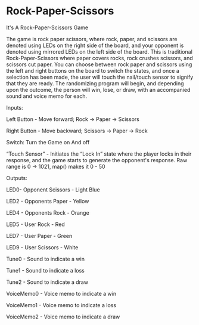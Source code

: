 # Rock-Paper-Scissors
It's A Rock-Paper-Scissors Game

The game is rock paper scissors, where rock, paper, and scissors are denoted using LEDs on the right side of the board, and your opponent is denoted using mirrored LEDs on the left side of the board. This is traditional Rock-Paper-Scissors where paper covers rocks, rock crushes scissors, and scissors cut paper. You can choose between rock paper and scissors using the left and right buttons on the board to switch the states, and once a selection has been made, the user will touch the nail/touch sensor to signify that they are ready. The randomizing program will begin, and depending upon the outcome, the person will win, lose, or draw, with an accompanied sound and voice memo for each.

Inputs:

Left Button - Move forward; Rock -> Paper -> Scissors

Right Button - Move backward; Scissors -> Paper -> Rock

Switch: Turn the Game on And off

“Touch Sensor” - Initiates the “Lock In” state where the player locks in their response, and the game starts to generate the opponent's response. Raw range is 0 -> 1021, map() makes it 0 - 50

Outputs:

LED0- Opponent Scissors - Light Blue

LED2 - Opponents Paper - Yellow 

LED4 - Opponents Rock - Orange

LED5 - User Rock - Red

LED7 - User Paper - Green

LED9 - User Scissors - White

Tune0 - Sound to indicate a win

Tune1 - Sound to indicate a loss

Tune2 - Sound to indicate a draw

VoiceMemo0 - Voice memo to indicate a win

VoiceMemo1 - Voice memo to indicate a loss

VoiceMemo2 - Voice memo to indicate a draw

